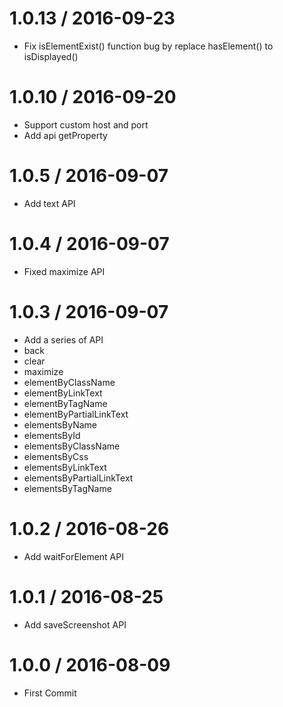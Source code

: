 # 1.0.13 / 2016-09-23

  * Fix isElementExist() function bug by replace hasElement() to isDisplayed()

# 1.0.10 / 2016-09-20

  * Support custom host and port
  * Add api getProperty

# 1.0.5 / 2016-09-07

  * Add text API

# 1.0.4 / 2016-09-07

  * Fixed maximize API

# 1.0.3 / 2016-09-07

  * Add a series of API
  * back
  * clear
  * maximize
  * elementByClassName
  * elementByLinkText
  * elementByTagName
  * elementByPartialLinkText
  * elementsByName
  * elementsById
  * elementsByClassName
  * elementsByCss
  * elementsByLinkText
  * elementsByPartialLinkText
  * elementsByTagName

# 1.0.2 / 2016-08-26

  * Add waitForElement API

# 1.0.1 / 2016-08-25

  * Add saveScreenshot API

# 1.0.0 / 2016-08-09

  * First Commit
